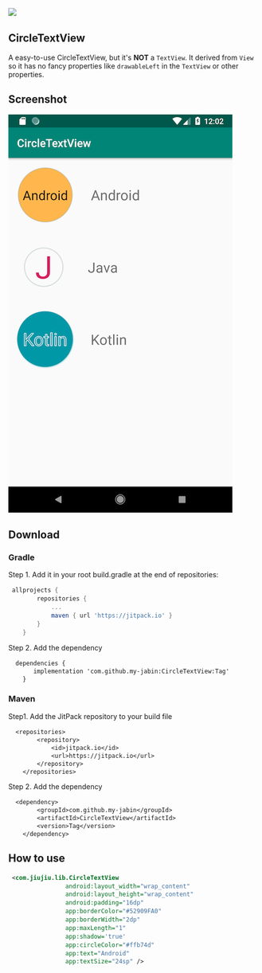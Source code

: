 [![](https://jitpack.io/v/my-jabin/CircleTextView.svg)](https://jitpack.io/#my-jabin/CircleTextView)

## CircleTextView

A easy-to-use CircleTextView, but it's **NOT** a `TextView`. It derived from `View` so it has no fancy properties like `drawableLeft` in the `TextView` or other properties.  

## Screenshot
![screenshot](https://github.com/my-jabin/CircleTextView/blob/master/images/screenshot.png)

## Download

### Gradle
Step 1. Add it in your root build.gradle at the end of repositories:

``` gradle
 allprojects {
		repositories {
			...
			maven { url 'https://jitpack.io' }
		}
	}
```
Step 2. Add the dependency

```
  dependencies {
	   implementation 'com.github.my-jabin:CircleTextView:Tag'
	}
```

### Maven
Step1. Add the JitPack repository to your build file
```
  <repositories>
		<repository>
		    <id>jitpack.io</id>
		    <url>https://jitpack.io</url>
		</repository>
	</repositories>
```
Step 2. Add the dependency
```
  <dependency>
	    <groupId>com.github.my-jabin</groupId>
	    <artifactId>CircleTextView</artifactId>
	    <version>Tag</version>
	</dependency>
```


## How to use
``` xml
 <com.jiujiu.lib.CircleTextView
                android:layout_width="wrap_content"
                android:layout_height="wrap_content"
                android:padding="16dp"
                app:borderColor="#52909FA0"
                app:borderWidth="2dp"
                app:maxLength="1"
                app:shadow='true'
                app:circleColor="#ffb74d"
                app:text="Android"
                app:textSize="24sp" />
```
